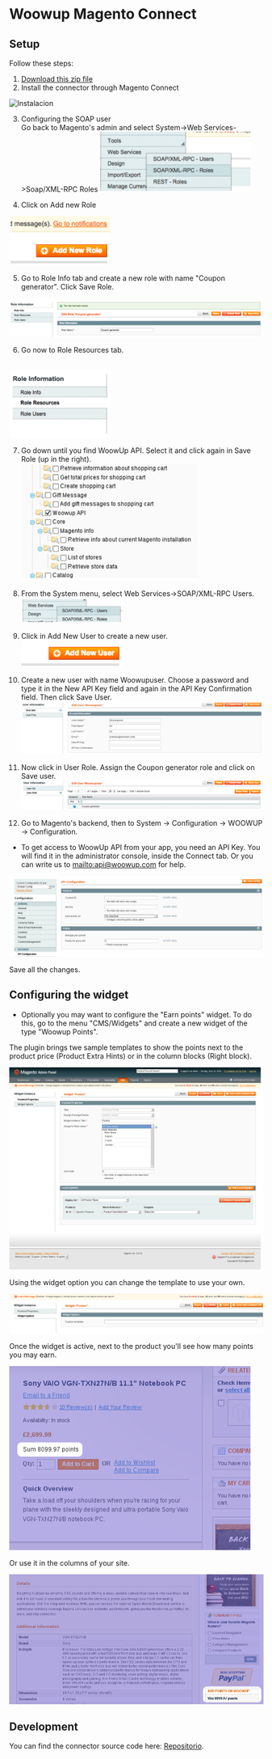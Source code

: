 Woowup Magento Connect
====================

Setup
----------------
Follow these steps:

1) [Download this zip file](https://github.com/woowup/docs/raw/master/magento_connect/Woowup_Connect-0.3.0.tgz) <br>
2) Install the connector through Magento Connect <br>

![Instalacion](https://github.com/woowup/docs/raw/master/magento_connect/images/01-Instalación.png)

3) Configuring the SOAP user <br>
Go back to Magento's admin and select System->Web Services->Soap/XML-RPC Roles 
<img src="images/Magento-Soap-Config.png" width=300></img>

4) Click on Add new Role <br>

<img src="images/Magento-add-new-role.png" width=200></img>

5) Go to Role Info tab and create a new role with name "Coupon generator". Click Save Role. <br>

<img src="images/Magento-Role-Info.png" ></img>

6) Go now to Role Resources tab. <br>
<br>
<img src="images/Magento-Role-Resources.png" width=200></img>

7) Go down until you find WoowUp API. Select it and click again in Save Role (up in the right). <br>
<img src="images/Magento-WoowUp-API.png" width=350></img>

8) From the System menu, select Web Services->SOAP/XML-RPC Users.<br>
<img src="images/Magento-SOAP-XML.png" width=200></img>

9) Click in Add New User to create a new user.<br>
<img src="images/Magento-New-User.png" width=200></img>

10) Create a new user with name Woowupuser.
Choose a password and type it in the New API Key field and again in the API Key Confirmation field. Then click Save User. <br>
<img src="images/Magento-Woowupuser.png"></img>


11) Now click in User Role. Assign the Coupon generator role and click on Save user.<br>
<img src="images/Magento-Role-Coupon.png"></img>

12) Go to Magento's backend, then to  System -> Configuration -> WOOWUP -> Configuration. <br>

- To get access to WoowUp API from your app, you need an API Key. You will find it in the administrator console, inside the Connect tab. Or you can write us to <mailto:api@woowup.com> for help.

![Configuracion](https://github.com/silvioq/docs/raw/master/magento_connect/images/02-configuracion.png)

Save all the changes.


Configuring the widget
------------------------
- Optionally you may want to configure the "Earn points" widget. To do this, go to the menu "CMS/Widgets" and create a new widget of the type "Woowup Points".

The plugin brings twe sample templates to show the points next to the product price (Product Extra Hints) or in the column blocks (Right block). 

![Widget woowup](https://github.com/silvioq/docs/raw/master/magento_connect/images/03-alta-widget.png)

Using the widget option you can change the template to use your own. 

![Widget woowup custom template](https://github.com/silvioq/docs/raw/master/magento_connect/images/04-custom-template.png)

Once the widget is active, next to the product you'll see how many points you may earn.

![Widget hint sum](https://github.com/silvioq/docs/raw/master/magento_connect/images/05-product-hint-rendering.png)

Or use it in the columns of your site.

![Widget hint sum](https://github.com/silvioq/docs/raw/master/magento_connect/images/06-right-column-rendering.png)




Development
----------------
You can find the connector source code here: 
[Repositorio](https://bitbucket.org/woowup/woowup-magento-connect/overview).

